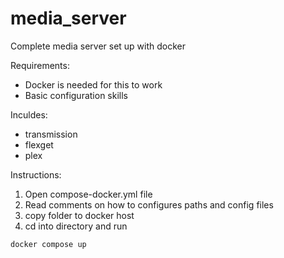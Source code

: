 # media_server
Complete media server set up with docker

Requirements:
- Docker is needed for this to work 
- Basic configuration skills

Inculdes:
- transmission
- flexget 
- plex

Instructions:
  1. Open compose-docker.yml file
  2. Read comments on how to configures paths and config files
  3. copy folder to docker host
  4. cd into directory and run
  
  `docker compose up`
